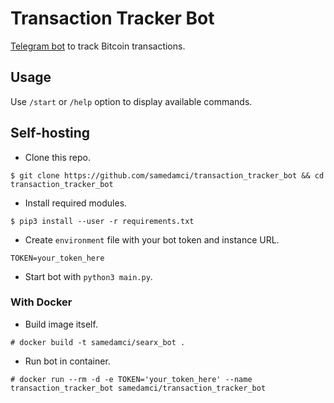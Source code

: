 # Transaction Tracker Bot

[Telegram bot](https://t.me/transaction_tracker_bot) to track Bitcoin transactions.

## Usage

Use `/start` or `/help` option to display available commands.

## Self-hosting

+ Clone this repo.
```
$ git clone https://github.com/samedamci/transaction_tracker_bot && cd transaction_tracker_bot
```
+ Install required modules.
```
$ pip3 install --user -r requirements.txt
```
+ Create `environment` file with your bot token and instance URL.
```
TOKEN=your_token_here
```
+ Start bot with `python3 main.py`.

### With Docker

+ Build image itself.
```
# docker build -t samedamci/searx_bot .
```
+ Run bot in container.
```
# docker run --rm -d -e TOKEN='your_token_here' --name transaction_tracker_bot samedamci/transaction_tracker_bot
```
